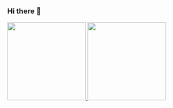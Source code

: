 ### Hi there 👋


<a href="https://github.com/albertricart">
    <img height="180em" src="https://github-readme-stats.vercel.app/api?username=albertricart&show_icons=true&theme=tokyonight&count_private=true&hide=contribs&include_all_commits=true" />
</a>
<a href="https://github.com/albertricart">
  <img height="180em" src="https://github-readme-stats-eight-theta.vercel.app/api/top-langs/?username=albertricart&theme=tokyonight&layout=compact" />
</a>
